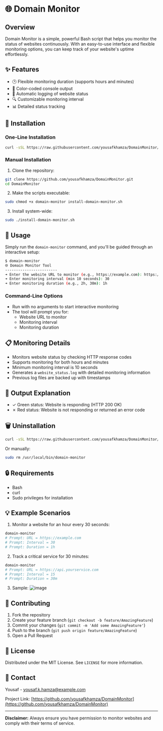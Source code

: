 # 🌐 Domain Monitor

## Overview

Domain Monitor is a simple, powerful Bash script that helps you monitor the status of websites continuously. With an easy-to-use interface and flexible monitoring options, you can keep track of your website's uptime effortlessly.

## ✨ Features

- 🕒 Flexible monitoring duration (supports hours and minutes)
- 🌈 Color-coded console output
- 📝 Automatic logging of website status
- 🔍 Customizable monitoring interval
- 📊 Detailed status tracking

## 🚀 Installation

### One-Line Installation

```bash
curl -sSL https://raw.githubusercontent.com/yousafkhamza/DomainMonitor/main/install-domain-monitor.sh | sudo bash
```

### Manual Installation

1. Clone the repository:
```bash
git clone https://github.com/yousafkhamza/DomainMonitor.git
cd DomainMonitor
```

2. Make the scripts executable:
```bash
sudo chmod +x domain-monitor install-domain-monitor.sh
```

3. Install system-wide:
```bash
sudo ./install-domain-monitor.sh
```

## 🔧 Usage

Simply run the `domain-monitor` command, and you'll be guided through an interactive setup:

```bash
$ domain-monitor
🌐 Domain Monitor Tool
------------------------
➜ Enter the website URL to monitor (e.g., https://example.com): https://www.google.com
➜ Enter monitoring interval (min 10 seconds): 30
➜ Enter monitoring duration (e.g., 2h, 30m): 1h
```

### Command-Line Options

- Run with no arguments to start interactive monitoring
- The tool will prompt you for:
  - Website URL to monitor
  - Monitoring interval
  - Monitoring duration

## 📋 Monitoring Details

- Monitors website status by checking HTTP response codes
- Supports monitoring for both hours and minutes
- Minimum monitoring interval is 10 seconds
- Generates a `website_status.log` with detailed monitoring information
- Previous log files are backed up with timestamps

## 🎨 Output Explanation

- ✓ Green status: Website is responding (HTTP 200 OK)
- ✗ Red status: Website is not responding or returned an error code

## 🗑️ Uninstallation

```bash
curl -sSL https://raw.githubusercontent.com/yousafkhamza/DomainMonitor/main/install-domain-monitor.sh | sudo bash -s uninstall
```

Or manually:
```bash
sudo rm /usr/local/bin/domain-monitor
```

## 🔒 Requirements

- Bash
- curl
- Sudo privileges for installation

## 💡 Example Scenarios

1. Monitor a website for an hour every 30 seconds:
```bash
domain-monitor
# Prompt: URL = https://example.com
# Prompt: Interval = 30
# Prompt: Duration = 1h
```

2. Track a critical service for 30 minutes:
```bash
domain-monitor
# Prompt: URL = https://api.yourservice.com
# Prompt: Interval = 15
# Prompt: Duration = 30m
```

3. Sample:
![image](https://github.com/user-attachments/assets/a660fe80-9953-4600-abe5-cb6a185788b0)

## 🤝 Contributing

1. Fork the repository
2. Create your feature branch (`git checkout -b feature/AmazingFeature`)
3. Commit your changes (`git commit -m 'Add some AmazingFeature'`)
4. Push to the branch (`git push origin feature/AmazingFeature`)
5. Open a Pull Request

## 📄 License

Distributed under the MIT License. See `LICENSE` for more information.

## 📧 Contact

Yousaf - yousaf.k.hamza@example.com

Project Link: [https://github.com/yousafkhamza/DomainMonitor](https://github.com/yousafkhamza/DomainMonitor)

---

**Disclaimer:** Always ensure you have permission to monitor websites and comply with their terms of service.
